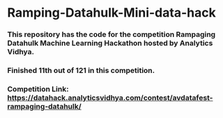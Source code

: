 # Ramping-Datahulk-Mini-data-hack

### This repository has the code for the competition Rampaging Datahulk Machine Learning Hackathon hosted by Analytics Vidhya.

### Finished 11th out of 121 in this competition.

### Competition Link: https://datahack.analyticsvidhya.com/contest/avdatafest-rampaging-datahulk/
